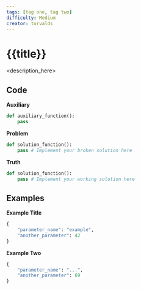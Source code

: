 ```yaml
---
tags: [tag one, tag two] 
difficulty: Medium
creator: torvalds
---
```


# {{title}}
<description_here>

## Code

**Auxiliary**
```python
def auxiliary_function():
    pass
```

**Problem**
```python
def solution_function():
    pass # Implement your broken solution here
```

**Truth**
```python
def solution_function():
    pass # Implement your working solution here
```

## Examples
**Example Title**
```python
{
    "parameter_name": "example",
    "another_parameter": 42 
}
```

**Example Two**
```python
{
    "parameter_name": "...",
    "another_parameter": 69 
}
```